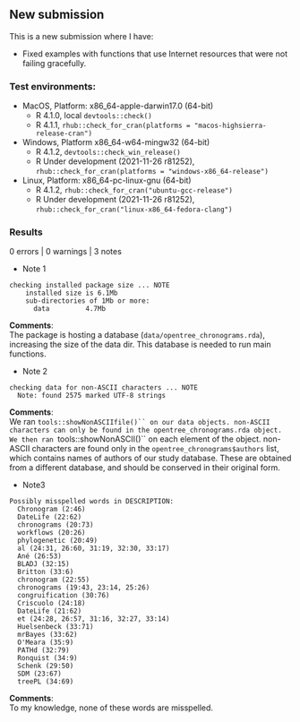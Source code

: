 ## New submission
This is a new submission where I have:

* Fixed examples with functions that use Internet resources that were not failing gracefully.

### Test environments:

- MacOS, Platform: x86_64-apple-darwin17.0 (64-bit)
  - R 4.1.0, local `devtools::check()`
  - R 4.1.1, `rhub::check_for_cran(platforms = "macos-highsierra-release-cran")`
- Windows, Platform x86_64-w64-mingw32 (64-bit)
  - R 4.1.2, `devtools::check_win_release()`
  - R Under development (2021-11-26 r81252), `rhub::check_for_cran(platforms = "windows-x86_64-release")`
- Linux, Platform: x86_64-pc-linux-gnu (64-bit)
  - R 4.1.2, `rhub::check_for_cran("ubuntu-gcc-release")`
  - R Under development (2021-11-26 r81252), `rhub::check_for_cran("linux-x86_64-fedora-clang")`

### Results
0 errors | 0 warnings | 3 notes

* Note 1

```
checking installed package size ... NOTE
    installed size is 6.1Mb
    sub-directories of 1Mb or more:
      data         4.7Mb
```
**Comments**: <br/>
The package is hosting a database (`data/opentree_chronograms.rda`), increasing the size of the data dir. This database is needed to run main functions.

* Note 2

```
checking data for non-ASCII characters ... NOTE
  Note: found 2575 marked UTF-8 strings
```

**Comments**: <br/>
We ran `tools::showNonASCIIfile()`` on our data objects. non-ASCII characters can only be found in the opentree_chronograms.rda object. We then ran `tools::showNonASCII()`` on each element of the object. non-ASCII characters are found only in the `opentree_chronograms$authors` list, which contains names of authors of our study database. These are obtained from a different database, and should be conserved in their original form.

* Note3

```
Possibly misspelled words in DESCRIPTION:
  Chronogram (2:46)
  DateLife (22:62)
  chronograms (20:73)
  workflows (20:26)
  phylogenetic (20:49)
  al (24:31, 26:60, 31:19, 32:30, 33:17)
  Ané (26:53)
  BLADJ (32:15)
  Britton (33:6)
  chronogram (22:55)
  chronograms (19:43, 23:14, 25:26)
  congruification (30:76)
  Criscuolo (24:18)
  DateLife (21:62)
  et (24:28, 26:57, 31:16, 32:27, 33:14)
  Huelsenbeck (33:71)
  mrBayes (33:62)
  O'Meara (35:9)
  PATHd (32:79)
  Ronquist (34:9)
  Schenk (29:50)
  SDM (23:67)
  treePL (34:69)
```

**Comments**: <br/>
To my knowledge, none of these words are misspelled.
